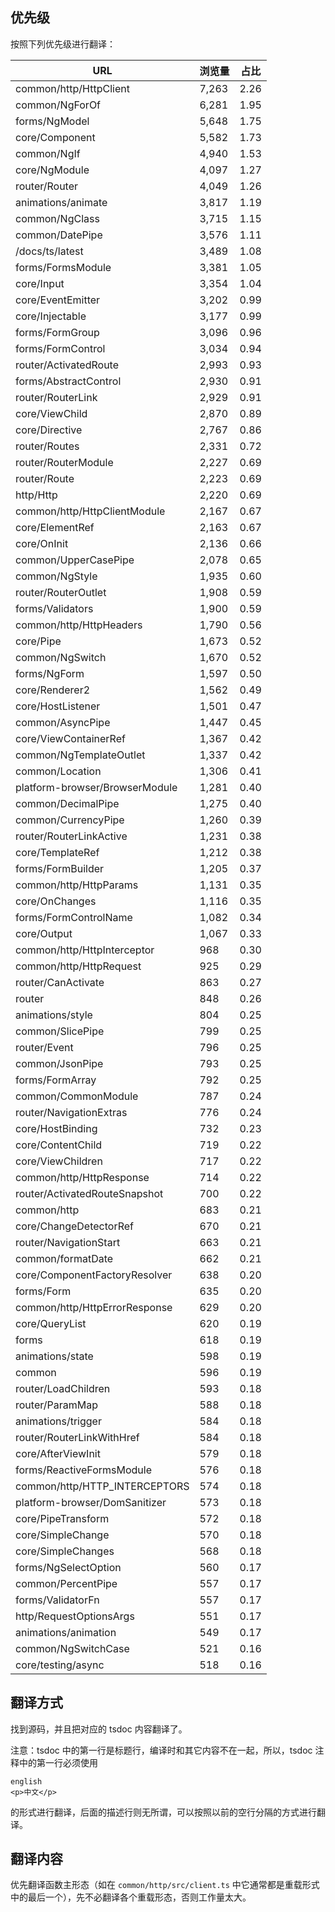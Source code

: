 ## 优先级

按照下列优先级进行翻译：

URL|浏览量|占比
---|---|----
common/http/HttpClient | 7,263 | 2.26
common/NgForOf | 6,281 | 1.95
forms/NgModel | 5,648 | 1.75
core/Component | 5,582 | 1.73
common/NgIf | 4,940 | 1.53
core/NgModule | 4,097 | 1.27
router/Router | 4,049 | 1.26
animations/animate | 3,817 | 1.19
common/NgClass | 3,715 | 1.15
common/DatePipe | 3,576 | 1.11
/docs/ts/latest | 3,489 | 1.08
forms/FormsModule | 3,381 | 1.05
core/Input | 3,354 | 1.04
core/EventEmitter | 3,202 | 0.99
core/Injectable | 3,177 | 0.99
forms/FormGroup | 3,096 | 0.96
forms/FormControl | 3,034 | 0.94
router/ActivatedRoute | 2,993 | 0.93
forms/AbstractControl | 2,930 | 0.91
router/RouterLink | 2,929 | 0.91
core/ViewChild | 2,870 | 0.89
core/Directive | 2,767 | 0.86
router/Routes | 2,331 | 0.72
router/RouterModule | 2,227 | 0.69
router/Route | 2,223 | 0.69
http/Http | 2,220 | 0.69
common/http/HttpClientModule | 2,167 | 0.67
core/ElementRef | 2,163 | 0.67
core/OnInit | 2,136 | 0.66
common/UpperCasePipe | 2,078 | 0.65
common/NgStyle | 1,935 | 0.60
router/RouterOutlet | 1,908 | 0.59
forms/Validators | 1,900 | 0.59
common/http/HttpHeaders | 1,790 | 0.56
core/Pipe | 1,673 | 0.52
common/NgSwitch | 1,670 | 0.52
forms/NgForm | 1,597 | 0.50
core/Renderer2 | 1,562 | 0.49
core/HostListener | 1,501 | 0.47
common/AsyncPipe | 1,447 | 0.45
core/ViewContainerRef | 1,367 | 0.42
common/NgTemplateOutlet | 1,337 | 0.42
common/Location | 1,306 | 0.41
platform-browser/BrowserModule | 1,281 | 0.40
common/DecimalPipe | 1,275 | 0.40
common/CurrencyPipe | 1,260 | 0.39
router/RouterLinkActive | 1,231 | 0.38
core/TemplateRef | 1,212 | 0.38
forms/FormBuilder | 1,205 | 0.37
common/http/HttpParams | 1,131 | 0.35
core/OnChanges | 1,116 | 0.35
forms/FormControlName | 1,082 | 0.34
core/Output | 1,067 | 0.33
common/http/HttpInterceptor | 968 | 0.30
common/http/HttpRequest | 925 | 0.29
router/CanActivate | 863 | 0.27
router | 848 | 0.26
animations/style | 804 | 0.25
common/SlicePipe | 799 | 0.25
router/Event | 796 | 0.25
common/JsonPipe | 793 | 0.25
forms/FormArray | 792 | 0.25
common/CommonModule | 787 | 0.24
router/NavigationExtras | 776 | 0.24
core/HostBinding | 732 | 0.23
core/ContentChild | 719 | 0.22
core/ViewChildren | 717 | 0.22
common/http/HttpResponse | 714 | 0.22
router/ActivatedRouteSnapshot | 700 | 0.22
common/http | 683 | 0.21
core/ChangeDetectorRef | 670 | 0.21
router/NavigationStart | 663 | 0.21
common/formatDate | 662 | 0.21
core/ComponentFactoryResolver | 638 | 0.20
forms/Form | 635 | 0.20
common/http/HttpErrorResponse | 629 | 0.20
core/QueryList | 620 | 0.19
forms | 618 | 0.19
animations/state | 598 | 0.19
common | 596 | 0.19
router/LoadChildren | 593 | 0.18
router/ParamMap | 588 | 0.18
animations/trigger | 584 | 0.18
router/RouterLinkWithHref | 584 | 0.18
core/AfterViewInit | 579 | 0.18
forms/ReactiveFormsModule | 576 | 0.18
common/http/HTTP_INTERCEPTORS | 574 | 0.18
platform-browser/DomSanitizer | 573 | 0.18
core/PipeTransform | 572 | 0.18
core/SimpleChange | 570 | 0.18
core/SimpleChanges | 568 | 0.18
forms/NgSelectOption | 560 | 0.17
common/PercentPipe | 557 | 0.17
forms/ValidatorFn | 557 | 0.17
http/RequestOptionsArgs | 551 | 0.17
animations/animation | 549 | 0.17
common/NgSwitchCase | 521 | 0.16
core/testing/async | 518 | 0.16

## 翻译方式

找到源码，并且把对应的 tsdoc 内容翻译了。

注意：tsdoc 中的第一行是标题行，编译时和其它内容不在一起，所以，tsdoc 注释中的第一行必须使用

```
english
<p>中文</p>

```
的形式进行翻译，后面的描述行则无所谓，可以按照以前的空行分隔的方式进行翻译。

## 翻译内容

优先翻译函数主形态（如在 `common/http/src/client.ts` 中它通常都是重载形式中的最后一个），先不必翻译各个重载形态，否则工作量太大。
